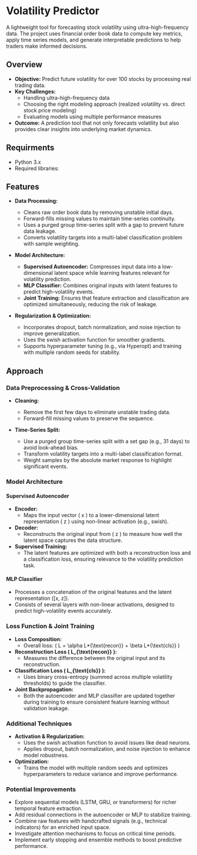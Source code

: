 # Volatility Predictor

A lightweight tool for forecasting stock volatility using ultra-high-frequency data. The project uses financial order book data to compute key metrics, apply time series models, and generate interpretable predictions to help traders make informed decisions.

## Overview

- **Objective:** Predict future volatility for over 100 stocks by processing real trading data.
- **Key Challenges:**
  - Handling ultra-high-frequency data
  - Choosing the right modeling approach (realized volatility vs. direct stock price modeling)
  - Evaluating models using multiple performance measures
- **Outcome:** A prediction tool that not only forecasts volatility but also provides clear insights into underlying market dynamics.

## Requirments

- Python 3.x
- Required libraries:

## Features

- **Data Processing:**

  - Cleans raw order book data by removing unstable initial days.
  - Forward-fills missing values to maintain time-series continuity.
  - Uses a purged group time-series split with a gap to prevent future data leakage.
  - Converts volatility targets into a multi-label classification problem with sample weighting.

- **Model Architecture:**

  - **Supervised Autoencoder:** Compresses input data into a low-dimensional latent space while learning features relevant for volatility prediction.
  - **MLP Classifier:** Combines original inputs with latent features to predict high-volatility events.
  - **Joint Training:** Ensures that feature extraction and classification are optimized simultaneously, reducing the risk of leakage.

- **Regularization & Optimization:**
  - Incorporates dropout, batch normalization, and noise injection to improve generalization.
  - Uses the swish activation function for smoother gradients.
  - Supports hyperparameter tuning (e.g., via Hyperopt) and training with multiple random seeds for stability.

## Approach

### Data Preprocessing & Cross-Validation

- **Cleaning:**

  - Remove the first few days to eliminate unstable trading data.
  - Forward-fill missing values to preserve the sequence.

- **Time-Series Split:**
  - Use a purged group time-series split with a set gap (e.g., 31 days) to avoid look-ahead bias.
  - Transform volatility targets into a multi-label classification format.
  - Weight samples by the absolute market response to highlight significant events.

### Model Architecture

#### Supervised Autoencoder

- **Encoder:**
  - Maps the input vector \( x \) to a lower-dimensional latent representation \( z \) using non-linear activation (e.g., swish).
- **Decoder:**
  - Reconstructs the original input from \( z \) to measure how well the latent space captures the data structure.
- **Supervised Training:**
  - The latent features are optimized with both a reconstruction loss and a classification loss, ensuring relevance to the volatility prediction task.

#### MLP Classifier

- Processes a concatenation of the original features and the latent representation \([x, z]\).
- Consists of several layers with non-linear activations, designed to predict high-volatility events accurately.

### Loss Function & Joint Training

- **Loss Composition:**
  - Overall loss: \( L = \alpha L*{\text{recon}} + \beta L*{\text{cls}} \)
- **Reconstruction Loss \( L\_{\text{recon}} \):**
  - Measures the difference between the original input and its reconstruction.
- **Classification Loss \( L\_{\text{cls}} \):**
  - Uses binary cross-entropy (summed across multiple volatility thresholds) to guide the classifier.
- **Joint Backpropagation:**
  - Both the autoencoder and MLP classifier are updated together during training to ensure consistent feature learning without validation leakage.

### Additional Techniques

- **Activation & Regularization:**
  - Uses the swish activation function to avoid issues like dead neurons.
  - Applies dropout, batch normalization, and noise injection to enhance model robustness.
- **Optimization:**
  - Trains the model with multiple random seeds and optimizes hyperparameters to reduce variance and improve performance.

### Potential Improvements

- Explore sequential models (LSTM, GRU, or transformers) for richer temporal feature extraction.
- Add residual connections in the autoencoder or MLP to stabilize training.
- Combine raw features with handcrafted signals (e.g., technical indicators) for an enriched input space.
- Investigate attention mechanisms to focus on critical time periods.
- Implement early stopping and ensemble methods to boost predictive performance.

